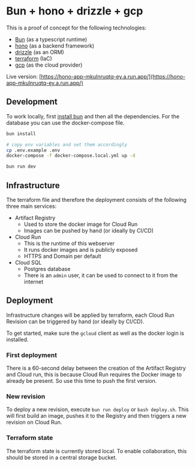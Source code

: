 # Bun + hono + drizzle + gcp

This is a proof of concept for the following technologies:

- [Bun](https://bun.sh/) (as a typescript runtime)
- [hono](https://hono.dev/) (as a backend framework)
- [drizzle](https://orm.drizzle.team/) (as an ORM)
- [terraform](https://registry.terraform.io/providers/hashicorp/google) (IaC)
- [gcp](https://console.cloud.google.com/) (as the cloud provider)

Live version: [https://hono-app-mkulnruqtq-ey.a.run.app/](https://hono-app-mkulnruqtq-ey.a.run.app/)

## Development

To work locally, first [install bun](https://bun.sh/docs/installation) and then all the dependencies. For the database
you can use the docker-compose file.

```sh
bun install

# copy env variables and set them accordingly
cp .env.example .env
docker-compose -f docker-compose.local.yml up -d

bun run dev
```

## Infrastructure

The terraform file and therefore the deployment consists of the following three main services:

- Artifact Registry
    - Used to store the docker image for Cloud Run
    - Images can be pushed by hand (or ideally by CI/CD)
- Cloud Run
    - This is the runtime of this webserver
    - It runs docker images and is publicly exposed
    - HTTPS and Domain per default
- Cloud SQL
    - Postgres database
    - There is an `admin` user, it can be used to connect to it from the internet

## Deployment

Infrastructure changes will be applied by terraform, each Cloud Run Revision can be triggered by hand (or ideally by
CI/CD).

To get started, make sure the `gcloud` client as well as the docker login is installed.

### First deployment

There is a 60-second delay between the creation of the Artifact Registry and Cloud run, this is because Cloud Run
requires the Docker image to already be present. So use this time to push the first version.

### New revision

To deploy a new revision, execute `bun run deploy` or `bash deploy.sh`. This will first build an image, pushes it to the
Registry and then triggers a new revision on Cloud Run.

### Terraform state

The terraform state is currently stored local. To enable collaboration, this should be stored in a central storage
bucket.